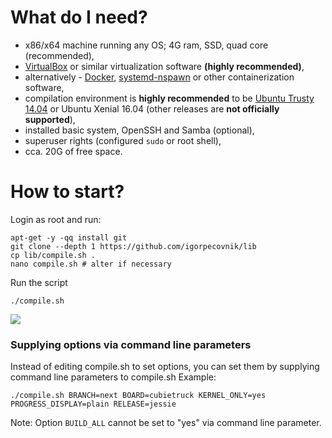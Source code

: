 # What do I need?

- x86/x64 machine running any OS; 4G ram, SSD, quad core (recommended),
- [VirtualBox](https://www.virtualbox.org/wiki/Downloads) or similar virtualization software **(highly recommended)**,
- alternatively - [Docker](https://github.com/igorpecovnik/lib/pull/255#issuecomment-205045273), [systemd-nspawn](https://www.freedesktop.org/software/systemd/man/systemd-nspawn.html) or other containerization software,
- compilation environment is **highly recommended** to be [Ubuntu Trusty 14.04](http://archive.ubuntu.com/ubuntu/dists/trusty-updates/main/installer-amd64/current/images/netboot/mini.iso) or Ubuntu Xenial 16.04 (other releases are **not officially supported**),
- installed basic system, OpenSSH and Samba (optional),
- superuser rights (configured `sudo` or root shell),
- cca. 20G of free space.

# How to start?

Login as root and run:

	apt-get -y -qq install git
    git clone --depth 1 https://github.com/igorpecovnik/lib
	cp lib/compile.sh .
	nano compile.sh # alter if necessary

Run the script

	./compile.sh

![](http://www.armbian.com/wp-content/uploads/2016/01/21.png)

### Supplying options via command line parameters
Instead of editing compile.sh to set options, you can set them by supplying command line parameters to compile.sh
Example:

    ./compile.sh BRANCH=next BOARD=cubietruck KERNEL_ONLY=yes PROGRESS_DISPLAY=plain RELEASE=jessie

Note: Option `BUILD_ALL` cannot be set to "yes" via command line parameter.

